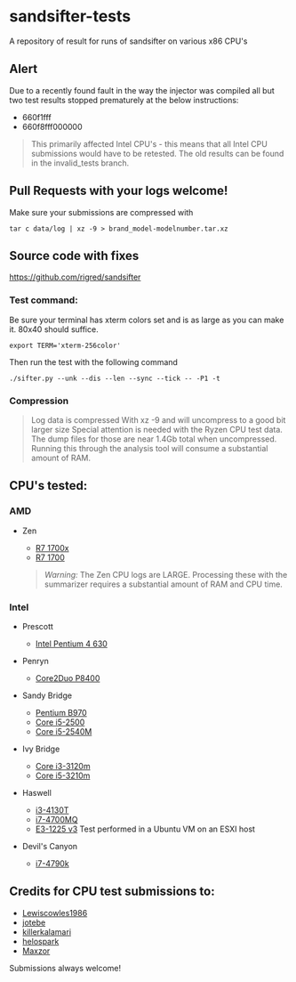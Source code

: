 # sandsifter-tests
A repository of result for runs of sandsifter on various x86 CPU's

## Alert
Due to a recently found fault in the way the injector was compiled all but two test results stopped prematurely at the below instructions:
 * 660f1fff
 * 660f8fff000000

> This primarily affected Intel CPU's - this means that all Intel CPU submissions would have to be retested. The old results can be found in the invalid_tests branch.

## Pull Requests with your logs welcome!

Make sure your submissions are compressed with
```
tar c data/log | xz -9 > brand_model-modelnumber.tar.xz
```
## Source code with fixes

https://github.com/rigred/sandsifter


### Test command:

Be sure your terminal has xterm colors set and is as large as you can make it. 80x40 should suffice.
```
export TERM='xterm-256color'
```

Then run the test with the following command
```
./sifter.py --unk --dis --len --sync --tick -- -P1 -t
```

### Compression
> Log data is compressed With xz -9 and will uncompress to a good bit larger size
Special attention is needed with the Ryzen CPU test data. The dump files for those are near 1.4Gb total when uncompressed. 
Running this through the analysis tool will consume a substantial amount of RAM.

## CPU's tested:

### AMD

* Zen
    * [R7 1700x](https://github.com/rigred/sandsifter-tests/blob/master/amd/Zen/ryzen-1700x.tar.xz)
    * [R7 1700](https://github.com/rigred/sandsifter-tests/blob/master/amd/Zen/amd_ryzen-1700.tar.xz)

    > *Warning:* The Zen CPU logs are LARGE. Processing these with the summarizer requires a substantial amount of RAM and CPU time.

### Intel

* Prescott
    * [Intel Pentium 4 630](https://github.com/rigred/sandsifter-tests/blob/master/intel/intel_pentium_4-630.tar.xz)

* Penryn
    * [Core2Duo P8400](https://github.com/rigred/sandsifter-tests/blob/master/intel/intel_core2duo-P8400.tar.xz)

* Sandy Bridge
    * [Pentium B970](https://github.com/rigred/sandsifter-tests/blob/master/intel/intel_pentium-B970.tar.xz)
    * [Core i5-2500](https://github.com/rigred/sandsifter-tests/blob/master/intel/intel_i5-2500.tar.xz)
    * [Core i5-2540M](https://github.com/rigred/sandsifter-tests/blob/master/intel/intel_i5-2540M.tar.xz)

* Ivy Bridge
    * [Core i3-3120m](https://github.com/rigred/sandsifter-tests/blob/master/intel/intel_i3-3120M.tar.xz)
    * [Core i5-3210m](https://github.com/rigred/sandsifter-tests/blob/master/intel/intel_i5-3210m.tar.xz)
    
* Haswell
    * [i3-4130T](https://github.com/rigred/sandsifter-tests/blob/master/intel/intel_i3-4130T.tar.xz) 
    * [i7-4700MQ](https://github.com/rigred/sandsifter-tests/blob/master/intel/i7-4700mq.tar.xz)
    * [E3-1225 v3](https://github.com/rigred/sandsifter-tests/blob/master/intel/intel_xeon-E3-1225-v3.tar.xz) Test performed in a Ubuntu VM on an ESXI host
* Devil's Canyon
    * [i7-4790k](https://github.com/rigred/sandsifter-tests/blob/master/intel/i7-4790k.tar.xz)

    
## Credits for CPU test submissions to:

* [Lewiscowles1986](https://github.com/Lewiscowles1986)
* [jotebe](https://github.com/jotebe)
* [killerkalamari](https://github.com/killerkalamari)
* [helospark](https://github.com/helospark)
* [Maxzor](https://github.com/Maxzor)

Submissions always welcome!
